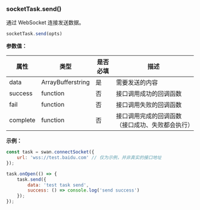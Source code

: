 ### socketTask.send()

通过 WebSocket 连接发送数据。

```js
socketTask.send(opts)
```

**参数值：**

|属性|类型|是否必填|描述|
|-|-|-|-|
|data|ArrayBuffer<span class="vsplit"></span>string|是|需要发送的内容|
|success|function|否|接口调用成功的回调函数|
|fail|function|否|接口调用失败的回调函数|
|complete|function|否|接口调用完成的回调函数（接口成功、失败都会执行）|

**示例：**

```js
const task = swan.connectSocket({
    url: 'wss://test.baidu.com' // 仅为示例，并非真实的接口地址
});

task.onOpen(() => {
	task.send({
		data: 'test task send',
		success: () => console.log('send success')
	});
});
```
